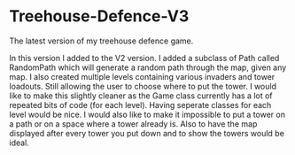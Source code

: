 # Treehouse-Defence-V3
The latest version of my treehouse defence game.

In this version I added to the V2 version.
I added a subclass of Path called RandomPath which will generate a random path through the map, given any map.
I also created multiple levels containing various invaders and tower loadouts. Still allowing the user to choose where to put the tower.
I would like to make this slightly cleaner as the Game class currently has a lot of repeated bits of code (for each level).
Having seperate classes for each level would be nice.
I would also like to make it impossible to put a tower on a path or on a space where a tower already is.
Also to have the map displayed after every tower you put down and to show the towers would be ideal.
